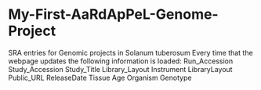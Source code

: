# My-First-AaRdApPeL-Genome-Project
SRA entries for Genomic projects in Solanum tuberosum Every time that the webpage updates the following information is loaded: Run_Accession Study_Accession Study_Title Library_Layout Instrument LibraryLayout Public_URL ReleaseDate Tissue Age Organism Genotype
